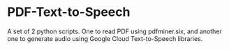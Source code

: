 # PDF-Text-to-Speech
A set of 2 python scripts. One to read PDF using pdfminer.six, and another one to generate audio using Google Cloud Text-to-Speech libraries.
